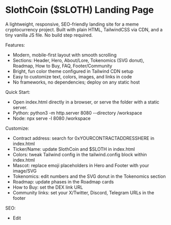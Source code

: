 # SlothCoin ($SLOTH) Landing Page

A lightweight, responsive, SEO-friendly landing site for a meme cryptocurrency project. Built with plain HTML, TailwindCSS via CDN, and a tiny vanilla JS file. No build step required.

Features:
- Modern, mobile-first layout with smooth scrolling
- Sections: Header, Hero, About/Lore, Tokenomics (SVG donut), Roadmap, How to Buy, FAQ, Footer/Community
- Bright, fun color theme configured in Tailwind CDN setup
- Easy to customize text, colors, images, and links in code
- No frameworks, no dependencies; deploy on any static host

Quick Start:
- Open index.html directly in a browser, or serve the folder with a static server.
- Python: python3 -m http.server 8080 --directory /workspace
- Node: npx serve -l 8080 /workspace

Customize:
- Contract address: search for 0xYOURCONTRACTADDRESSHERE in index.html
- Ticker/Name: update SlothCoin and $SLOTH in index.html
- Colors: tweak Tailwind config in the tailwind.config block within index.html
- Mascot: replace emoji placeholders in Hero and Footer with your image/SVG
- Tokenomics: edit numbers and the SVG donut in the Tokenomics section
- Roadmap: update phases in the Roadmap cards
- How to Buy: set the DEX link URL
- Community links: set your X/Twitter, Discord, Telegram URLs in the footer

SEO:
- Edit <title>, <meta name="description">, and Open Graph tags in index.html
- Use a real social image for og:image

Notes:
- All text is inline in index.html for easy editing
- Tailwind is loaded via CDN; consider a build pipeline if you need advanced theming

License:
- MIT. Replace assets and branding with your own.